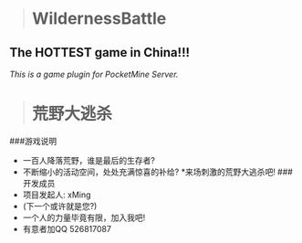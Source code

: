 > # **WildernessBattle**
**The HOTTEST game in China!!!**
---
*This is a game plugin for PocketMine Server.*
> # **荒野大逃杀**
###游戏说明
* 一百人降落荒野，谁是最后的生存者?
* 不断缩小的活动空间，处处充满惊喜的补给?
*来场刺激的荒野大逃杀吧!
###开发成员
* 项目发起人: xMing
* (下一个或许就是您?)
* 一个人的力量毕竟有限，加入我吧!
* 有意者加QQ 526817087